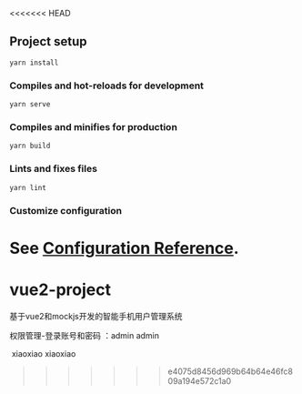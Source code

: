 <<<<<<< HEAD

## Project setup
```
yarn install
```

### Compiles and hot-reloads for development
```
yarn serve
```

### Compiles and minifies for production
```
yarn build
```

### Lints and fixes files
```
yarn lint
```

### Customize configuration
See [Configuration Reference](https://cli.vuejs.org/config/).
=======
# vue2-project
基于vue2和mockjs开发的智能手机用户管理系统

权限管理-登录账号和密码 ：admin admin

​								xiaoxiao xiaoxiao

>>>>>>> e4075d8456d969b64b64e46fc809a194e572c1a0

